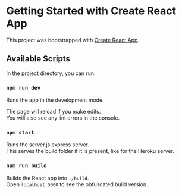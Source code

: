 # Getting Started with Create React App

This project was bootstrapped with [Create React App](https://github.com/facebook/create-react-app).

## Available Scripts

In the project directory, you can run:

### `npm run dev`

Runs the app in the development mode.

The page will reload if you make edits.\
You will also see any lint errors in the console.

### `npm start`

Runs the server.js express server.\
This serves the build folder if it is present, like for the Heroku server.

### `npm run build`

Builds the React app into `./build`.\
Open `localhost:5000` to see the obfuscated build version.
